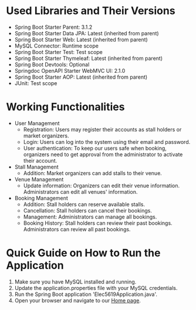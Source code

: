 # Used Libraries and Their Versions
  - Spring Boot Starter Parent: 3.1.2
  - Spring Boot Starter Data JPA: Latest (inherited from parent)
  - Spring Boot Starter Web: Latest (inherited from parent)
  - MySQL Connector: Runtime scope
  - Spring Boot Starter Test: Test scope
  - Spring Boot Starter Thymeleaf: Latest (inherited from parent)
  - Spring Boot Devtools: Optional
  - Springdoc OpenAPI Starter WebMVC UI: 2.1.0
  - Spring Boot Starter AOP: Latest (inherited from parent)
  - JUnit: Test scope

# Working Functionalities
  - User Management
    - Registration: Users may register their accounts as stall holders or market organizers.
    - Login: Users can log into the system using their email and password.
    - User authentication: To keep our users safe when booking, organizers need to get approval from the administrator to activate their account.
  - Stall Management
    - Addition: Market organizers can add stalls to their venue.
  - Venue Management
    - Update information: Organizers can edit their venue information. Administrators can edit all venues' information.
  - Booking Management
    - Addition: Stall holders can reserve available stalls.
    - Cancellation: Stall holders can cancel their bookings. 
    - Management: Administrators can manage all bookings.
    - Booking History: Stall holders can review their past bookings. Administrators can review all past bookings.

# Quick Guide on How to Run the Application
  1. Make sure you have MySQL installed and running.
  2. Update the application.properties file with your MySQL credentials.
  3. Run the Spring Boot application 'Elec5619Application.java'.
  4. Open your browser and navigate to our [Home page](http://localhost:8080').
